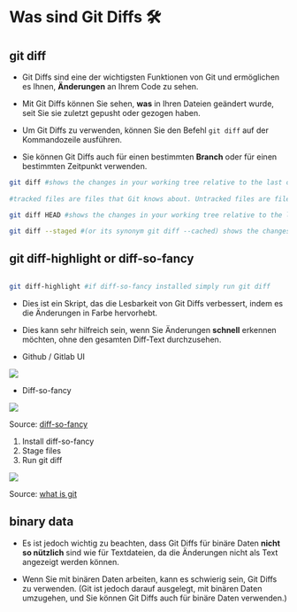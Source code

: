 # Was sind Git Diffs 🛠️

## git diff

- Git Diffs sind eine der wichtigsten Funktionen von Git und ermöglichen es Ihnen, **Änderungen** an Ihrem Code zu sehen. 

- Mit Git Diffs können Sie sehen, **was** in Ihren Dateien geändert wurde, seit Sie sie zuletzt gepusht oder gezogen haben.

- Um Git Diffs zu verwenden, können Sie den Befehl `git diff` auf der Kommandozeile ausführen. 

- Sie können Git Diffs auch für einen bestimmten **Branch** oder für einen bestimmten Zeitpunkt verwenden. 

```sh
git diff #shows the changes in your working tree relative to the last commit, only for tracked files
 
#tracked files are files that Git knows about. Untracked files are files not in your  staging area.

git diff HEAD #shows the changes in your working tree relative to the last commit (includes files that are not tracked)

git diff --staged #(or its synonym git diff --cached) shows the changes you staged for the next commit relative to the last commit
```

## git diff-highlight or diff-so-fancy

```sh

git diff-highlight #if diff-so-fancy installed simply run git diff

```

- Dies ist ein Skript, das die Lesbarkeit von Git Diffs verbessert, indem es die Änderungen in Farbe hervorhebt. 

- Dies kann sehr hilfreich sein, wenn Sie Änderungen **schnell** erkennen möchten, ohne den gesamten Diff-Text durchzusehen.

- Github / Gitlab UI

![](https://miro.medium.com/v2/resize:fit:640/format:webp/1*1Ctwbcei7JgxDakUJbzFug.png)

- Diff-so-fancy

![](https://user-images.githubusercontent.com/3429760/32387617-44c873da-c082-11e7-829c-6160b853adcb.png)

Source: [diff-so-fancy](https://github.com/so-fancy/diff-so-fancy)


1. Install diff-so-fancy
2. Stage files
3. Run git diff 


![](https://git-scm.com/book/en/v2/images/areas.png)

Source: [what is
         git](https://git-scm.com/book/en/v2/Getting-Started-What-is-Git%3F)


## binary data 
- Es ist jedoch wichtig zu beachten, dass Git Diffs für binäre Daten **nicht so nützlich** sind wie für Textdateien, da die Änderungen nicht als Text angezeigt werden können.

- Wenn Sie mit binären Daten arbeiten, kann es schwierig sein, Git Diffs zu verwenden. (Git ist jedoch darauf ausgelegt, mit binären Daten umzugehen, und Sie können Git Diffs auch für binäre Daten verwenden.)



